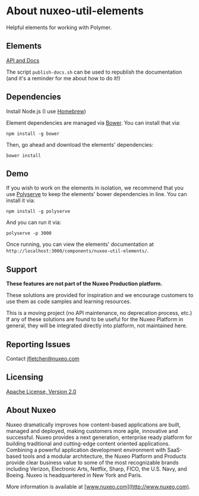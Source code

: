 # About nuxeo-util-elements

Helpful elements for working with Polymer.

## Elements

[API and Docs](http://nuxeo-sandbox.github.io/nuxeo-util-elements/)

The script `publish-docs.sh` can be used to republish the documentation (and it's a reminder for me about how to do it!)


## Dependencies

Install Node.js (I use [Homebrew](http://brew.sh/))

Element dependencies are managed via [Bower](http://bower.io/). You can install that via:

    npm install -g bower

Then, go ahead and download the elements' dependencies:

    bower install


## Demo

If you wish to work on the elements in isolation, we recommend that you use [Polyserve](https://github.com/PolymerLabs/polyserve) to keep the elements' bower dependencies in line. You can install it via:

    npm install -g polyserve

And you can run it via:

    polyserve -p 3000

Once running, you can view the elements' documentation at `http://localhost:3000/components/nuxeo-util-elements/`.


## Support

**These features are not part of the Nuxeo Production platform.**

These solutions are provided for inspiration and we encourage customers to use them as code samples and learning resources.

This is a moving project (no API maintenance, no deprecation process, etc.) If any of these solutions are found to be useful for the Nuxeo Platform in general, they will be integrated directly into platform, not maintained here.


## Reporting Issues

Contact [jfletcher@nuxeo.com](mailto:jfletcher@nuxeo.com)


## Licensing

[Apache License, Version 2.0](http://www.apache.org/licenses/LICENSE-2.0)


## About Nuxeo

Nuxeo dramatically improves how content-based applications are built, managed and deployed, making customers more agile, innovative and successful. Nuxeo provides a next generation, enterprise ready platform for building traditional and cutting-edge content oriented applications. Combining a powerful application development environment with SaaS-based tools and a modular architecture, the Nuxeo Platform and Products provide clear business value to some of the most recognizable brands including Verizon, Electronic Arts, Netflix, Sharp, FICO, the U.S. Navy, and Boeing. Nuxeo is headquartered in New York and Paris.

More information is available at [www.nuxeo.com](http://www.nuxeo.com).